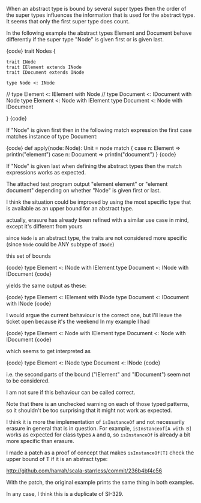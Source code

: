 When an abstract type is bound by several super types then the order of the super types influences the information that is used for the abstract type. It seems that only the first super type does count.

In the following example the abstract types Element and Document behave differently if the super type "Node" is given first or is given last.

{code}
  trait Nodes {

    trait INode
    trait IElement extends INode
    trait IDocument extends INode

    type Node <: INode
//    type Element <: IElement with Node
//    type Document <: IDocument with Node
    type Element <: Node with IElement
    type Document <: Node with IDocument

  }
{code}

If "Node" is given first then in the following match expression the first case matches instance of type Document:

{code}
  def apply(node: Node): Unit = node match {
    case n: Element => println("element")
    case n: Document => println("document")
  }
{code}

If "Node" is given last when defining the abstract types then the match expressions works as expected.

The attached test program output "element element" or "element document" depending on whether "Node" is given first or last.

I think the situation could be improved by using the most specific type that is available as an upper bound for an abstract type.

actually, erasure has already been refined with a similar use case in mind, except it's different from yours

since `Node` is an abstract type, the traits are not considered more specific (since `Node` could be ANY subtype of `INode`)

this set of bounds

{code}
type Element <: INode with IElement
type Document <: INode with IDocument
{code}

yields the same output as these:

{code}
type Element <: IElement with INode
type Document <: IDocument with INode
{code}

I would argue the current behaviour is the correct one, but I'll leave the ticket open because it's the weekend
In my example I had

{code}
type Element <: Node with IElement
type Document <: Node with IDocument
{code}

which seems to get interpreted as

{code}
type Element <: INode
type Document <: INode
{code}

i.e. the second parts of the bound ("IElement" and "IDocument") seem not to be considered.

I am not sure if this behaviour can be called correct.


Note that there is an unchecked warning on each of those typed patterns, so it shouldn't be too surprising that it might not work as expected.

I think it is more the implementation of `isInstanceOf` and not necessarily erasure in general that is in question.  For example, `isInstanceof[A with B]` works as expected for class types `A` and `B`, so `isInstanceOf` is already a bit more specific than erasure.

I made a patch as a proof of concept that makes `isInstanceOf[T]` check the upper bound of T if it is an abstract type:

  http://github.com/harrah/scala-starrless/commit/236b4bf4c56

With the patch, the original example prints the same thing in both examples.

In any case, I think this is a duplicate of SI-329.
